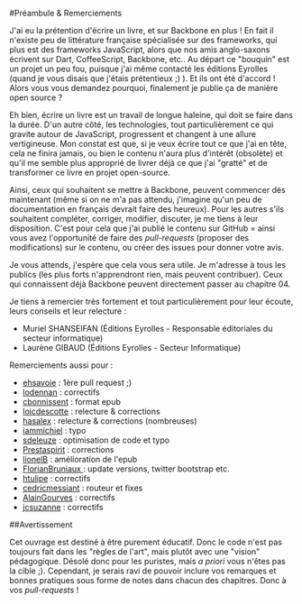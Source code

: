 #Préambule & Remerciements

J'ai eu la prétention d'écrire un livre, et sur Backbone en plus ! En fait il n'existe peu de littérature française spécialisée sur des frameworks, qui plus est des frameworks JavaScript, alors que nos amis anglo-saxons écrivent sur Dart, CoffeeScript, Backbone, etc..
Au départ ce "bouquin" est un projet un peu fou, puisque j'ai même contacté les éditions Eyrolles (quand je vous disais que j'étais prétentieux ;) ). Et ils ont été d'accord ! Alors vous vous demandez pourquoi, finalement je publie ça de manière open source ?

Eh bien, écrire un livre est un travail de longue haleine, qui doit se faire dans la durée. D'un autre côté, les technologies, tout particulièrement ce qui gravite autour de JavaScript, progressent et changent à une allure vertigineuse. Mon constat est que, si je veux écrire tout ce que j'ai en tête, cela ne finira jamais, ou bien le contenu n'aura plus d'intérêt (obsolète) et qu'il me semble plus approprié de livrer déjà ce que j'ai "gratté" et de transformer ce livre en projet open-source.

Ainsi, ceux qui souhaitent se mettre à Backbone, peuvent commencer dès maintenant (même si on ne m'a pas attendu, j'imagine qu'un peu de documentation en français devrait faire des heureux). Pour les autres s'ils souhaitent compléter, corriger, modifier, discuter, je me tiens à leur disposition. C'est pour cela que j'ai publié le contenu sur GitHub = ainsi vous avez l'opportunité de faire des *pull-requests* (proposer des modifications) sur le contenu, ou créer des issues pour donner votre avis.

Je vous attends, j'espère que cela vous sera utile. Je m'adresse à tous les publics (les plus forts n'apprendront rien, mais peuvent contribuer). Ceux qui connaissent déjà Backbone peuvent directement passer au chapitre 04.

Je tiens à remercier très fortement et tout particulièrement pour leur écoute, leurs conseils et leur relecture :

- Muriel SHANSEIFAN (Éditions Eyrolles - Responsable éditoriales du secteur informatique)
- Laurène GIBAUD (Éditions Eyrolles - Secteur Informatique)


Remerciements aussi pour :

- [ehsavoie](https://github.com/ehsavoie) : 1ère pull request ;)
- [lodennan](https://github.com/lodennan) : correctifs
- [cbonnissent](https://github.com/cbonnissent) : format epub
- [loicdescotte](https://github.com/loicdescotte) : relecture & corrections
- [hasalex](https://github.com/hasalex) : relecture & corrections (nombreuses)
- [iammichiel](https://github.com/iammichiel) : typo
- [sdeleuze](https://github.com/sdeleuze) : optimisation de code et typo
- [Prestaspirit](https://github.com/Prestaspirit) : corrections
- [lionelB](https://github.com/lionelB) : amélioration de l'epub
- [FlorianBruniaux ](https://github.com/FlorianBruniaux) : update versions, twitter bootstrap etc.
- [htulipe](https://github.com/htulipe) : correctifs
- [cedricmessiant](https://github.com/cedricmessiant) : routeur et fixes
- [AlainGourves](https://github.com/AlainGourves) : correctifs
- [jcsuzanne](https://github.com/jcsuzanne) : correctifs


##Avertissement

Cet ouvrage est destiné à être purement éducatif. Donc le code n'est pas toujours fait dans les "règles de l'art", mais plutôt avec une "vision" pédagogique. Désolé donc pour les puristes, mais _a priori_ vous n'êtes pas la cible ;). Cependant, je serais ravi de pouvoir inclure vos remarques et bonnes pratiques sous forme de notes dans chacun des chapitres. Donc à vos *pull-requests* !

